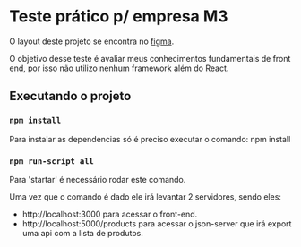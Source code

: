 # Teste prático p/ empresa M3

O layout deste projeto se encontra no [figma](https://www.figma.com/file/hPfcV6VClVfkHCtje9997Q/Desafio-m3?node-id=2%3A3).

O objetivo desse teste é avaliar meus conhecimentos fundamentais de front end, por isso não utilizo nenhum framework além do React.

## Executando o projeto

### `npm install`
Para instalar as dependencias só é preciso executar o comando: npm install

### `npm run-script all`
Para 'startar' é necessário rodar este comando.

Uma vez que o comando é dado ele irá levantar 2 servidores, sendo eles:

* http://localhost:3000 para acessar o front-end.
* http://localhost:5000/products para acessar o json-server que irá export uma api com a lista de produtos.